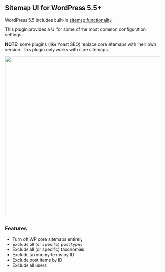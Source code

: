 ## Sitemap UI for WordPress 5.5+

WordPress 5.5 includes built-in [sitemap functionality](https://make.wordpress.org/core/2020/07/22/new-xml-sitemaps-functionality-in-wordpress-5-5/).

This plugin provides a UI for some of the most common configuration settings.

**NOTE:** some plugins (like Yoast SEO) replace core sitemaps with their own version. This plugin only works with core sitemaps.

<img src="https://i.imgur.com/KkDLTvQ.png" width="528" />

### Features

* Turn off WP core sitemaps entirely
* Exclude all (or specific) post types
* Exclude all (or specific) taxonomies
* Exclude taxonomy terms by ID
* Exclude post items by ID
* Exclude all users
